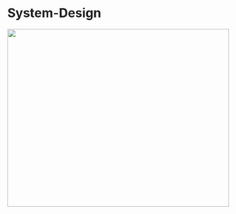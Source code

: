# System-Design
<img src="https://github.com/user-attachments/assets/80da21b2-a92f-43d5-bc51-03557d5b4836" width="500" height="400" />

